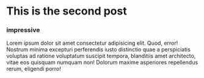 # This is the second post
### impressive
Lorem ipsum dolor sit amet consectetur adipisicing elit. Quod, error! Nostrum minima excepturi perferendis iusto distinctio quae a perspiciatis voluptas ad ratione voluptatum suscipit tempora, blanditiis amet architecto, vitae eos quisquam numquam non! Dolorum maxime asperiores repellendus rerum, eligendi porro!